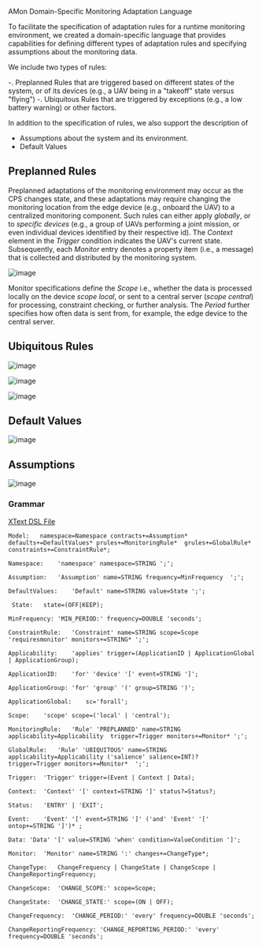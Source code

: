 
AMon Domain-Specific Monitoring Adaptation Language

To facilitate the specification of adaptation rules for a runtime monitoring environment, we created a domain-specific language that provides capabilities for defining different types of adaptation rules and specifying assumptions about the monitoring data.

We include two types of rules:

-. Preplanned Rules that are triggered based on different states of the system, or of its devices (e.g., a UAV being in a "takeoff" state versus "flying")
-. Ubiquitous Rules that are triggered by exceptions (e.g., a low battery warning) or other factors.

In addition to the specification of rules, we also support the description of 
- Assumptions about the system and its environment.
- Default Values



## Preplanned Rules

Preplanned adaptations of the monitoring environment may occur as the CPS  changes state, and these adaptations may require changing the monitoring location from the edge device (e.g., onboard the UAV) to a  centralized monitoring component.
Such rules can either apply _globally_, or to _specific devices_ (e.g., a group of UAVs performing a joint mission, or even individual devices identified by their respective id).
The _Context_ element in the _Trigger_ condition indicates the UAV's current state. 
Subsequently, each  _Monitor_ entry denotes a property item (i.e., a message) that is collected and distributed by the monitoring system. 


![image](https://user-images.githubusercontent.com/24531486/173364191-733f8ffb-e904-4812-9ef8-4f8a11567f8e.png)



Monitor specifications define the _Scope_ i.e., whether the data is processed locally on the device _scope local_, or sent to a central server (_scope central_) for processing, constraint checking, or further analysis.
The _Period_ further specifies how often data is sent from, for example, the edge device to the central server.


## Ubiquitous Rules

![image](https://user-images.githubusercontent.com/24531486/173364278-535dcc2c-35fc-43f8-894c-a72eba576a17.png)

![image](https://user-images.githubusercontent.com/24531486/173364379-012afc36-6e4b-4df1-b5a3-3a820233cd7f.png)

![image](https://user-images.githubusercontent.com/24531486/173364458-a34c5cc8-3c61-4d3c-aad0-ac93b82f4d19.png)



## Default Values

![image](https://user-images.githubusercontent.com/24531486/173364525-2e713038-12d3-49a1-8aa2-ee9617648f91.png)



## Assumptions

![image](https://user-images.githubusercontent.com/24531486/173364593-be9ed830-9398-4a40-ba70-3d781ac7620f.png)



### Grammar

[XText DSL File](Dsl.xtext)


```Model: 	namespace=Namespace contracts+=Assumption* defaults+=DefaultValues* prules+=MonitoringRule*  grules+=GlobalRule* constraints+=ConstraintRule*;```

``Namespace:	'namespace' namespace=STRING ';';``


``Assumption: 	'Assumption' name=STRING frequency=MinFrequency  ';';``

``DefaultValues:	'Default' name=STRING value=State ';';``

`` State: 	state=(OFF|KEEP);``



``MinFrequency:	'MIN_PERIOD:' frequency=DOUBLE 'seconds';``

``ConstraintRule:	'Constraint' name=STRING scope=Scope  'requiresmonitor' monitors+=STRING* ';';``

``Applicability:	'applies' trigger=(ApplicationID | ApplicationGlobal | ApplicationGroup);``

``ApplicationID:	'for' 'device' '[' event=STRING ']';``

``ApplicationGroup:	'for' 'group' '(' group=STRING ')';``

``ApplicationGlobal:	sc='forall';``

``Scope:	'scope' scope=('local' | 'central');``

``MonitoringRule:	'Rule' 'PREPLANNED' name=STRING applicability=Applicability  trigger=Trigger monitors+=Monitor* ';';``
	
``GlobalRule:	'Rule' 'UBIQUITOUS' name=STRING applicability=Applicability ('salience' salience=INT)?  trigger=Trigger monitors+=Monitor*  ';';``
	

``Trigger:	'Trigger' trigger=(Event | Context | Data);``

``Context:	'Context' '[' context=STRING ']' status?=Status?;``

``Status:	'ENTRY' | 'EXIT';``

``Event:	'Event' '[' event=STRING ']' ('and' 'Event' '[' ontop+=STRING ']')* ;``

``Data:	'Data' '[' value=STRING 'when' condition=ValueCondition ']';``


``Monitor:	'Monitor' name=STRING ':' changes+=ChangeType*;``

``ChangeType:	ChangeFrequency | ChangeState | ChangeScope | ChangeReportingFrequency;``

``ChangeScope:	'CHANGE_SCOPE:' scope=Scope;``

``ChangeState:	'CHANGE_STATE:' scope=(ON | OFF);``

``ChangeFrequency:	'CHANGE_PERIOD:' 'every' frequency=DOUBLE 'seconds';``

``ChangeReportingFrequency:	'CHANGE_REPORTING_PERIOD:' 'every' frequency=DOUBLE 'seconds';``
